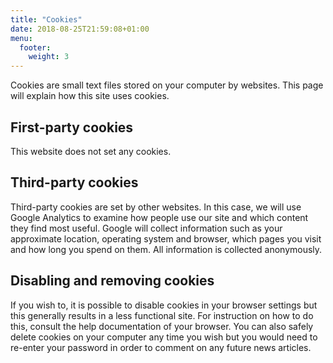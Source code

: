 ```yaml
---
title: "Cookies"
date: 2018-08-25T21:59:08+01:00
menu:
  footer:
    weight: 3
---
```


Cookies are small text files stored on your computer by websites. This page will explain how this site uses cookies.

## First-party cookies

This website does not set any cookies.

## Third-party cookies

Third-party cookies are set by other websites. In this case, we will use Google Analytics to examine how people use our site and which content they find most useful. Google will collect information such as your approximate location, operating system and browser, which pages you visit and how long you spend on them. All information is collected anonymously.

## Disabling and removing cookies

If you wish to, it is possible to disable cookies in your browser settings but this generally results in a less functional site. For instruction on how to do this, consult the help documentation of your browser. You can also safely delete cookies on your computer any time you wish but you would need to re-enter your password in order to comment on any future news articles.
